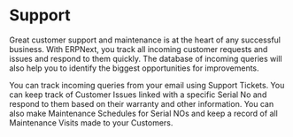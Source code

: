 
# Support


Great customer support and maintenance is at the heart of any successful business. With ERPNext, you track all incoming customer requests and issues and respond to them quickly. The database of incoming queries will also help you to identify the biggest opportunities for improvements.


You can track incoming queries from your email using Support
Tickets. You can keep track of Customer Issues linked with a specific
Serial No and respond to them based on their warranty and other information.
You can also make Maintenance Schedules for Serial NOs and keep a record of all Maintenance Visits made to your Customers.


